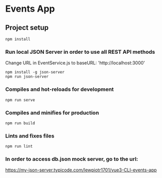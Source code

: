 # Events App

## Project setup
```
npm install
```

### Run local JSON Server in order to use all REST API methods
Change URL in EventService.js to baseURL: 'http://localhost:3000'
```
npm install -g json-server
npm run json-server
```

### Compiles and hot-reloads for development
```
npm run serve
```

### Compiles and minifies for production
```
npm run build
```

### Lints and fixes files
```
npm run lint
```

### In order to access db.json mock server, go to the url:

https://my-json-server.typicode.com/lewpiotr1701/vue3-CLI-events-app
